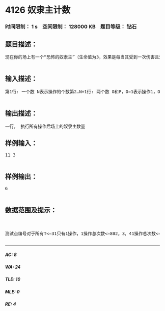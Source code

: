 # 4126 奴隶主计数   
### 时间限制： 1 s&nbsp;&nbsp;&nbsp;&nbsp;空间限制： 128000 KB&nbsp;&nbsp;&nbsp;&nbsp;题目等级： 钻石  
## 题目描述：  

<pre>
现在你的场上有一个“恐怖的奴隶主”（生命值为3，效果是每当其受到一次伤害且没有死亡，就生成一个新的生命值为3的奴隶主），现在给定一些操作，问操作后你场上奴隶主的数量。操作 1：旋风斩 对场上所有随从造成1点伤害操作2：奉献 对场上所有随从造成2点伤害  

</pre>
  
  
## 输入描述：  

<pre>
第1行: 一个数 N表示操作的个数第2…N+1行: 两个数 O和P，O=1表示操作1，O=2表示操作2，P表示此操作重复的次数（P>1）   

</pre>
  
  
## 输出描述：  

<pre>
一行， 执行所有操作后场上的奴隶主数量
</pre>
  
  
## 样例输入：  

<pre>
11 3  

</pre>
  
  
## 样例输出：  

<pre>
6  

</pre>
  
  
## 数据范围及提示：  

<pre>
              <h5 style="margin: 3px 0 0"> </h5>测试点编号对于所有T<=31只有1操作，1操作总次数<=802，3，41操作总次数<=805，6，7只有1操作，总次数<=400008，9，101操作总次数<=100000,单次操作不超过50000  

</pre>
  
  
***  

##### AC: 8  
##### WA: 24  
##### TLE: 10  
##### MLE: 0  
##### RE: 4  
